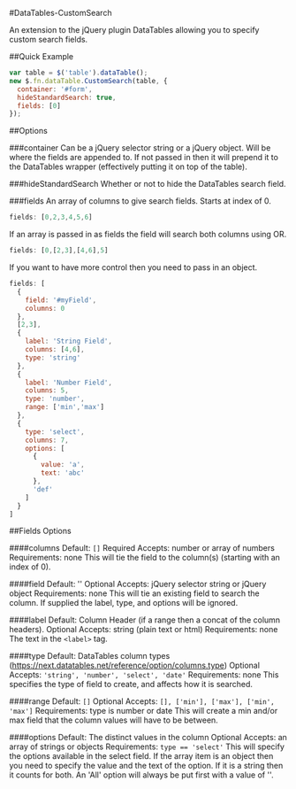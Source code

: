 #DataTables-CustomSearch

An extension to the jQuery plugin DataTables allowing you to specify custom search fields.


##Quick Example

```javascript
var table = $('table').dataTable();
new $.fn.dataTable.CustomSearch(table, {
  container: '#form',
  hideStandardSearch: true,
  fields: [0]
});
```


##Options

###container
Can be a jQuery selector string or a jQuery object. Will be where the fields are appended to. If not passed in then it will prepend it to the DataTables wrapper (effectively putting it on top of the table).

###hideStandardSearch
Whether or not to hide the DataTables search field.

###fields
An array of columns to give search fields. Starts at index of 0.
```javascript
fields: [0,2,3,4,5,6]
```

If an array is passed in as fields the field will search both columns using OR.
```javascript
fields: [0,[2,3],[4,6],5]
```

If you want to have more control then you need to pass in an object.
```javascript
fields: [
  {
    field: '#myField',
    columns: 0
  },
  [2,3],
  {
    label: 'String Field',
    columns: [4,6],
    type: 'string'
  },
  {
    label: 'Number Field',
    columns: 5,
    type: 'number',
    range: ['min','max']
  },
  {
    type: 'select',
    columns: 7,
    options: [
      {
        value: 'a',
        text: 'abc'
      },
      'def'
    ]
  }
]
```

##Fields Options

####columns
Default: ```[]```
Required
Accepts: number or array of numbers
Requirements: none
This will tie the field to the column(s) (starting with an index of 0).

####field
Default: ''
Optional
Accepts: jQuery selector string or jQuery object
Requirements: none
This will tie an existing field to search the column. If supplied the label, type, and options will be ignored.

####label
Default: Column Header (if a range then a concat of the column headers).
Optional
Accepts: string (plain text or html)
Requirements: none
The text in the ```<label>``` tag.

####type
Default: DataTables column types (https://next.datatables.net/reference/option/columns.type)
Optional
Accepts: ```'string', 'number', 'select', 'date'```
Requirements: none
This specifies the type of field to create, and affects how it is searched.

####range
Default: ```[]```
Optional
Accepts: ```[], ['min'], ['max'], ['min', 'max']```
Requirements: type is number or date
This will create a min and/or max field that the column values will have to be between.

####options
Default: The distinct values in the column
Optional
Accepts: an array of strings or objects
Requirements: ```type == 'select'```
This will specify the options available in the select field. If the array item is an object then you need to specify the value and the text of the option. If it is a string then it counts for both. An 'All' option will always be put first with a value of ''.



